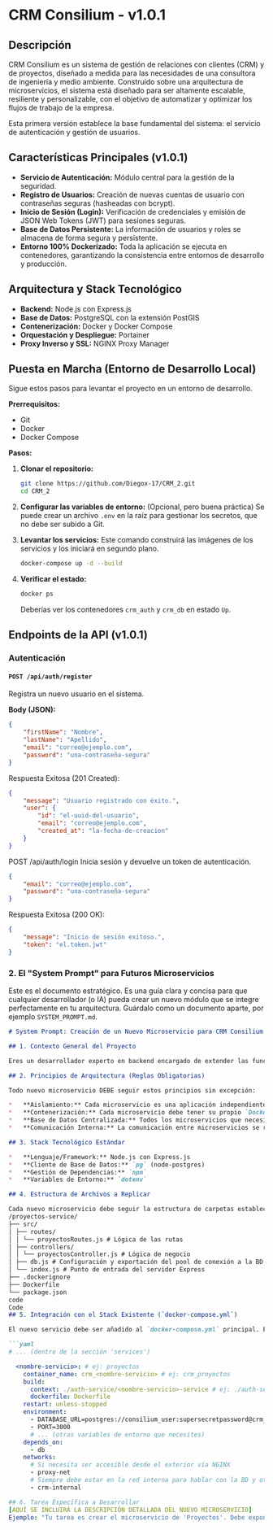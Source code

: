 # CRM Consilium - v1.0.1

## Descripción

CRM Consilium es un sistema de gestión de relaciones con clientes (CRM) y de proyectos, diseñado a medida para las necesidades de una consultora de ingeniería y medio ambiente. Construido sobre una arquitectura de microservicios, el sistema está diseñado para ser altamente escalable, resiliente y personalizable, con el objetivo de automatizar y optimizar los flujos de trabajo de la empresa.

Esta primera versión establece la base fundamental del sistema: el servicio de autenticación y gestión de usuarios.

## Características Principales (v1.0.1)

*   **Servicio de Autenticación:** Módulo central para la gestión de la seguridad.
*   **Registro de Usuarios:** Creación de nuevas cuentas de usuario con contraseñas seguras (hasheadas con bcrypt).
*   **Inicio de Sesión (Login):** Verificación de credenciales y emisión de JSON Web Tokens (JWT) para sesiones seguras.
*   **Base de Datos Persistente:** La información de usuarios y roles se almacena de forma segura y persistente.
*   **Entorno 100% Dockerizado:** Toda la aplicación se ejecuta en contenedores, garantizando la consistencia entre entornos de desarrollo y producción.

## Arquitectura y Stack Tecnológico

*   **Backend:** Node.js con Express.js
*   **Base de Datos:** PostgreSQL con la extensión PostGIS
*   **Contenerización:** Docker y Docker Compose
*   **Orquestación y Despliegue:** Portainer
*   **Proxy Inverso y SSL:** NGINX Proxy Manager

## Puesta en Marcha (Entorno de Desarrollo Local)

Sigue estos pasos para levantar el proyecto en un entorno de desarrollo.

**Prerrequisitos:**
*   Git
*   Docker
*   Docker Compose

**Pasos:**

1.  **Clonar el repositorio:**
    ```bash
    git clone https://github.com/Diegox-17/CRM_2.git
    cd CRM_2
    ```

2.  **Configurar las variables de entorno:**
    (Opcional, pero buena práctica) Se puede crear un archivo `.env` en la raíz para gestionar los secretos, que no debe ser subido a Git.

3.  **Levantar los servicios:**
    Este comando construirá las imágenes de los servicios y los iniciará en segundo plano.
    ```bash
    docker-compose up -d --build
    ```

4.  **Verificar el estado:**
    ```bash
    docker ps
    ```
    Deberías ver los contenedores `crm_auth` y `crm_db` en estado `Up`.

## Endpoints de la API (v1.0.1)

### Autenticación

#### `POST /api/auth/register`
Registra un nuevo usuario en el sistema.

**Body (JSON):**
```json
{
    "firstName": "Nombre",
    "lastName": "Apellido",
    "email": "correo@ejemplo.com",
    "password": "una-contraseña-segura"
}
```

Respuesta Exitosa (201 Created):
```json
{
    "message": "Usuario registrado con éxito.",
    "user": {
        "id": "el-uuid-del-usuario",
        "email": "correo@ejemplo.com",
        "created_at": "la-fecha-de-creacion"
    }
}
```

POST /api/auth/login
Inicia sesión y devuelve un token de autenticación.
```json
{
    "email": "correo@ejemplo.com",
    "password": "una-contraseña-segura"
}
```

Respuesta Exitosa (200 OK):
```json
{
    "message": "Inicio de sesión exitoso.",
    "token": "el.token.jwt"
}
```


### 2. El "System Prompt" para Futuros Microservicios

Este es el documento estratégico. Es una guía clara y concisa para que cualquier desarrollador (o IA) pueda crear un nuevo módulo que se integre perfectamente en tu arquitectura. Guárdalo como un documento aparte, por ejemplo `SYSTEM_PROMPT.md`.

```markdown
# System Prompt: Creación de un Nuevo Microservicio para CRM Consilium

## 1. Contexto General del Proyecto

Eres un desarrollador experto en backend encargado de extender las funcionalidades de CRM Consilium. Este es un CRM interno para una consultora de ingeniería y medio ambiente. El sistema está completamente pulverizado en microservicios, diseñado para ser MUY escalable y a prueba de rupturas. El objetivo es la máxima automatización y eficiencia.

## 2. Principios de Arquitectura (Reglas Obligatorias)

Todo nuevo microservicio DEBE seguir estos principios sin excepción:

*   **Aislamiento:** Cada microservicio es una aplicación independiente y autocontenida. No comparte código directamente con otros servicios, solo se comunica a través de APIs.
*   **Contenerización:** Cada microservicio debe tener su propio `Dockerfile` y ser gestionado a través del `docker-compose.yml` principal.
*   **Base de Datos Centralizada:** Todos los microservicios que necesiten persistencia de datos utilizarán la única base de datos central de PostgreSQL (`crm_db`). La comunicación se realiza a través de la red interna de Docker.
*   **Comunicación Interna:** La comunicación entre microservicios se realiza a través de la red interna de Docker (`crm-internal`), llamando a los otros servicios por su nombre de contenedor (ej: `http://crm_auth:3000`).

## 3. Stack Tecnológico Estándar

*   **Lenguaje/Framework:** Node.js con Express.js
*   **Cliente de Base de Datos:** `pg` (node-postgres)
*   **Gestión de Dependencias:** `npm`
*   **Variables de Entorno:** `dotenv`

## 4. Estructura de Archivos a Replicar

Cada nuevo microservicio debe seguir la estructura de carpetas establecida. Por ejemplo, para un nuevo servicio llamado "proyectos":
/proyectos-service/
├── src/
│ ├── routes/
│ │ └── proyectosRoutes.js # Lógica de las rutas
│ ├── controllers/
│ │ └── proyectosController.js # Lógica de negocio
│ ├── db.js # Configuración y exportación del pool de conexión a la BD
│ └── index.js # Punto de entrada del servidor Express
├── .dockerignore
├── Dockerfile
└── package.json
code
Code
## 5. Integración con el Stack Existente (`docker-compose.yml`)

El nuevo servicio debe ser añadido al `docker-compose.yml` principal. El siguiente es un template que debes adaptar:

```yaml
# ... (dentro de la sección 'services')

  <nombre-servicio>: # ej: proyectos
    container_name: crm_<nombre-servicio> # ej: crm_proyectos
    build:
      context: ./auth-service/<nombre-servicio>-service # ej: ./auth-service/proyectos-service
      dockerfile: Dockerfile
    restart: unless-stopped
    environment:
      - DATABASE_URL=postgres://consilium_user:supersecretpassword@crm_db:5432/consilium_db
      - PORT=3000
      # ... (otras variables de entorno que necesites)
    depends_on:
      - db
    networks:
      # Si necesita ser accesible desde el exterior vía NGINX
      - proxy-net
      # Siempre debe estar en la red interna para hablar con la BD y otros servicios
      - crm-internal

## 6. Tarea Específica a Desarrollar
[AQUÍ SE INCLUIRÁ LA DESCRIPCIÓN DETALLADA DEL NUEVO MICROSERVICIO]
Ejemplo: "Tu tarea es crear el microservicio de 'Proyectos'. Debe exponer endpoints CRUD (Crear, Leer, Actualizar, Eliminar) para gestionar los proyectos de la consultora. Un proyecto debe tener un nombre, un cliente asociado, una fecha de inicio y una fecha de fin. Debes crear una nueva tabla projects en la base de datos..."
